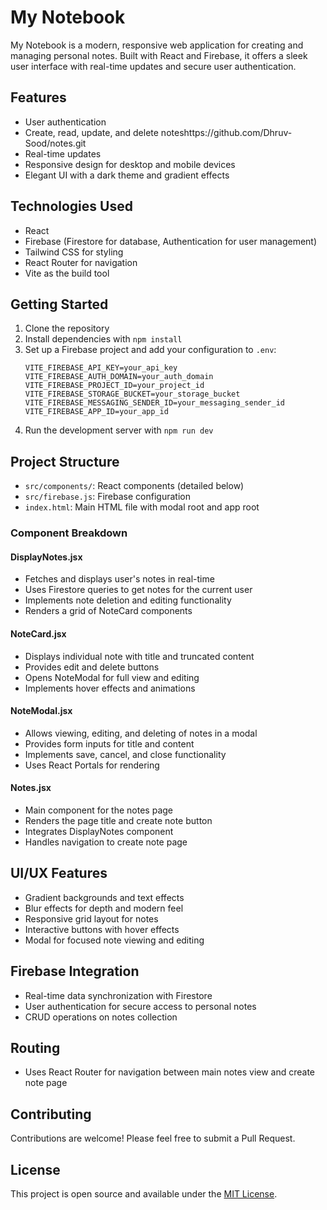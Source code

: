 # My Notebook

My Notebook is a modern, responsive web application for creating and managing personal notes. Built with React and Firebase, it offers a sleek user interface with real-time updates and secure user authentication.

## Features

- User authentication
- Create, read, update, and delete noteshttps://github.com/Dhruv-Sood/notes.git
- Real-time updates
- Responsive design for desktop and mobile devices
- Elegant UI with a dark theme and gradient effects

## Technologies Used

- React
- Firebase (Firestore for database, Authentication for user management)
- Tailwind CSS for styling
- React Router for navigation
- Vite as the build tool

## Getting Started

1. Clone the repository
2. Install dependencies with `npm install`
3. Set up a Firebase project and add your configuration to `.env`:
   ```env
   VITE_FIREBASE_API_KEY=your_api_key
   VITE_FIREBASE_AUTH_DOMAIN=your_auth_domain
   VITE_FIREBASE_PROJECT_ID=your_project_id
   VITE_FIREBASE_STORAGE_BUCKET=your_storage_bucket
   VITE_FIREBASE_MESSAGING_SENDER_ID=your_messaging_sender_id
   VITE_FIREBASE_APP_ID=your_app_id
   ```
4. Run the development server with `npm run dev`

## Project Structure

- `src/components/`: React components (detailed below)
- `src/firebase.js`: Firebase configuration
- `index.html`: Main HTML file with modal root and app root

### Component Breakdown

#### DisplayNotes.jsx
- Fetches and displays user's notes in real-time
- Uses Firestore queries to get notes for the current user
- Implements note deletion and editing functionality
- Renders a grid of NoteCard components

#### NoteCard.jsx
- Displays individual note with title and truncated content
- Provides edit and delete buttons
- Opens NoteModal for full view and editing
- Implements hover effects and animations

#### NoteModal.jsx
- Allows viewing, editing, and deleting of notes in a modal
- Provides form inputs for title and content
- Implements save, cancel, and close functionality
- Uses React Portals for rendering

#### Notes.jsx
- Main component for the notes page
- Renders the page title and create note button
- Integrates DisplayNotes component
- Handles navigation to create note page

## UI/UX Features

- Gradient backgrounds and text effects
- Blur effects for depth and modern feel
- Responsive grid layout for notes
- Interactive buttons with hover effects
- Modal for focused note viewing and editing

## Firebase Integration

- Real-time data synchronization with Firestore
- User authentication for secure access to personal notes
- CRUD operations on notes collection

## Routing

- Uses React Router for navigation between main notes view and create note page

## Contributing

Contributions are welcome! Please feel free to submit a Pull Request.

## License

This project is open source and available under the [MIT License](LICENSE).


